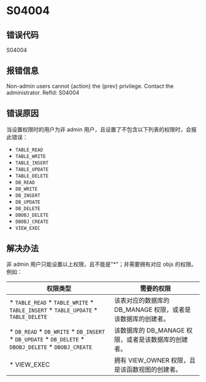 # S04004

## 错误代码

S04004

## 报错信息

Non-admin users cannot {action} the {prev} privilege. Contact the administrator.
RefId: S04004

## 错误原因

当设置权限时的用户为非 admin 用户，且设置了不包含以下列表的权限时，会报此错误：

* `TABLE_READ`
* `TABLE_WRITE`
* `TABLE_INSERT`
* `TABLE_UPDATE`
* `TABLE_DELETE`
* `DB_READ`
* `DB_WRITE`
* `DB_INSERT`
* `DB_UPDATE`
* `DB_DELETE`
* `DBOBJ_DELETE`
* `DBOBJ_CREATE`
* `VIEW_EXEC`

## 解决办法

非 admin 用户只能设置以上权限，且不能是"\*"；并需要拥有对应 objs 的权限。例如：

| **权限类型** | **需要的权限** |
| --- | --- |
| * `TABLE_READ` * `TABLE_WRITE` * `TABLE_INSERT` * `TABLE_UPDATE` * `TABLE_DELETE` | 该表对应的数据库的 DB\_MANAGE 权限，或者是该数据库的创建者。 |
| * `DB_READ` * `DB_WRITE` * `DB_INSERT` * `DB_UPDATE` * `DB_DELETE` * `DBOBJ_DELETE` * `DBOBJ_CREATE` | 该数据库的 DB\_MANAGE 权限，或者是该数据库的创建者。 |
| * VIEW\_EXEC | 拥有 VIEW\_OWNER 权限，且是该函数视图的创建者。 |

